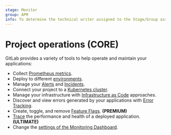 ```yaml
---
stage: Monitor
group: APM
info: To determine the technical writer assigned to the Stage/Group associated with this page, see https://about.gitlab.com/handbook/engineering/ux/technical-writing/#designated-technical-writers
---
```


# Project operations **(CORE)**

GitLab provides a variety of tools to help operate and maintain
your applications:

- Collect [Prometheus metrics](../user/project/integrations/prometheus_library/index.md).
- Deploy to different [environments](../ci/environments/index.md).
- Manage your [Alerts](../user/project/operations/alert_management.md) and [Incidents](../user/incident_management/index.md).
- Connect your project to a [Kubernetes cluster](../user/project/clusters/index.md).
- Manage your infrastructure with [Infrastructure as Code](../user/infrastructure/index.md) approaches.
- Discover and view errors generated by your applications with [Error Tracking](../user/project/operations/error_tracking.md).
- Create, toggle, and remove [Feature Flags](feature_flags.md). **(PREMIUM)**
- [Trace](tracing.md) the performance and health of a deployed application. **(ULTIMATE)**
- Change the [settings of the Monitoring Dashboard](../user/project/operations/dashboard_settings.md).
